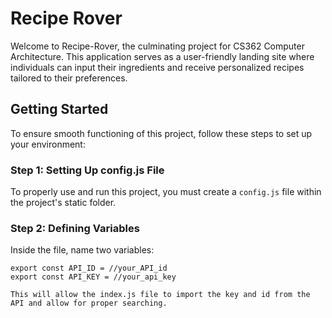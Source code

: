 # Recipe Rover
Welcome to Recipe-Rover, the culminating project for CS362 Computer Architecture. This application serves as a user-friendly landing site where individuals can input their ingredients and receive personalized recipes tailored to their preferences.

## Getting Started
To ensure smooth functioning of this project, follow these steps to set up your environment:

### Step 1: Setting Up config.js File
To properly use and run this project, you must create a `config.js` file within the project's static folder.

### Step 2: Defining Variables
Inside the file, name two variables:

```plaintext
export const API_ID = //your_API_id
export const API_KEY = //your_api_key

This will allow the index.js file to import the key and id from the API and allow for proper searching.